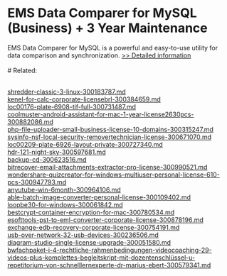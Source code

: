 # EMS Data Comparer for MySQL (Business) + 3 Year Maintenance
EMS Data Comparer for MySQL is a powerful and easy-to-use utility for data comparison and synchronization.
[>> Detailed information](https://secure.shareit.com/shareit/product.html?productid=300067886&affiliateid=200057808)<br/><br/># Related:

<br />[shredder-classic-3-linux-300183787.md](https://github.com/downloadplanet/downloadplanet/blob/main/shredder-classic-3-linux-300183787.md)<br />[kenel-for-calc-corporate-licensebrl-300384659.md](https://github.com/downloadplanet/downloadplanet/blob/main/kenel-for-calc-corporate-licensebrl-300384659.md)<br />[loc00176-plate-6908-tif-full-300731487.md](https://github.com/downloadplanet/downloadplanet/blob/main/loc00176-plate-6908-tif-full-300731487.md)<br />[coolmuster-android-assistant-for-mac-1-year-license2630pcs-300882086.md](https://github.com/downloadplanet/downloadplanet/blob/main/coolmuster-android-assistant-for-mac-1-year-license2630pcs-300882086.md)<br />[php-file-uploader-small-business-license-10-domains-300315247.md](https://github.com/downloadplanet/downloadplanet/blob/main/php-file-uploader-small-business-license-10-domains-300315247.md)<br />[sysinfo-nsf-local-security-removertechnician-license-300671070.md](https://github.com/downloadplanet/downloadplanet/blob/main/sysinfo-nsf-local-security-removertechnician-license-300671070.md)<br />[loc00209-plate-6926-layout-private-300727340.md](https://github.com/downloadplanet/downloadplanet/blob/main/loc00209-plate-6926-layout-private-300727340.md)<br />[hdr-121-night-sky-300597681.md](https://github.com/downloadplanet/downloadplanet/blob/main/hdr-121-night-sky-300597681.md)<br />[backup-cd-300623516.md](https://github.com/downloadplanet/downloadplanet/blob/main/backup-cd-300623516.md)<br />[bitrecover-email-attachments-extractor-pro-license-300990521.md](https://github.com/downloadplanet/downloadplanet/blob/main/bitrecover-email-attachments-extractor-pro-license-300990521.md)<br />[wondershare-quizcreator-for-windows-multiuser-personal-license-610-pcs-300947793.md](https://github.com/downloadplanet/downloadplanet/blob/main/wondershare-quizcreator-for-windows-multiuser-personal-license-610-pcs-300947793.md)<br />[anyutube-win-6month-300964106.md](https://github.com/downloadplanet/downloadplanet/blob/main/anyutube-win-6month-300964106.md)<br />[able-batch-image-converter-personal-license-300109402.md](https://github.com/downloadplanet/downloadplanet/blob/main/able-batch-image-converter-personal-license-300109402.md)<br />[loopbe30-for-windows-300061842.md](https://github.com/downloadplanet/downloadplanet/blob/main/loopbe30-for-windows-300061842.md)<br />[bestcrypt-container-encryption-for-mac-300780534.md](https://github.com/downloadplanet/downloadplanet/blob/main/bestcrypt-container-encryption-for-mac-300780534.md)<br />[esofttools-pst-to-eml-converter-corporate-license-300878196.md](https://github.com/downloadplanet/downloadplanet/blob/main/esofttools-pst-to-eml-converter-corporate-license-300878196.md)<br />[exchange-edb-recovery-corporate-license-300754191.md](https://github.com/downloadplanet/downloadplanet/blob/main/exchange-edb-recovery-corporate-license-300754191.md)<br />[usb-over-network-32-usb-devices-300236506.md](https://github.com/downloadplanet/downloadplanet/blob/main/usb-over-network-32-usb-devices-300236506.md)<br />[diagram-studio-single-license-upgrade-300051580.md](https://github.com/downloadplanet/downloadplanet/blob/main/diagram-studio-single-license-upgrade-300051580.md)<br />[bwfachpaket-i-4-rechtliche-rahmenbedingungen-videocoaching-29-videos-plus-komplettes-begleitskript-mit-dozentenschlüssel-u-repetitorium-von-schnelllernexperte-dr-marius-ebert-300579341.md](https://github.com/downloadplanet/downloadplanet/blob/main/bwfachpaket-i-4-rechtliche-rahmenbedingungen-videocoaching-29-videos-plus-komplettes-begleitskript-mit-dozentenschlüssel-u-repetitorium-von-schnelllernexperte-dr-marius-ebert-300579341.md)
